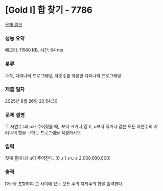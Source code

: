 # [Gold I] 합 찾기 - 7786 

[문제 링크](https://www.acmicpc.net/problem/7786) 

### 성능 요약

메모리: 11560 KB, 시간: 64 ms

### 분류

수학, 다이나믹 프로그래밍, 자릿수를 이용한 다이나믹 프로그래밍

### 제출 일자

2025년 8월 26일 20:54:30

### 문제 설명

<p>두 자연수 l과 u가 주어졌을 때, l보다 크거나 같고, u보다 작거나 같은 모든 자연수의 자리수의 합을 구하는 프로그램을 작성하시오.</p>

### 입력 

 <p>첫째 줄에 l과 u이 주어진다. (0 ≤ l ≤ u ≤ 2,000,000,000)</p>

### 출력 

 <p>l과 r을 포함하여 그 사이에 있는 모든 수의 자리수의 합을 출력한다.</p>

